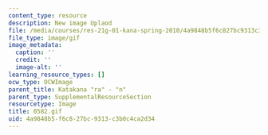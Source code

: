 ```yaml
---
content_type: resource
description: New image Uplaod
file: /media/courses/res-21g-01-kana-spring-2010/4a9848b5f6c827bc9313c3b0c4ca2d34_0582.gif
file_type: image/gif
image_metadata:
  caption: ''
  credit: ''
  image-alt: ''
learning_resource_types: []
ocw_type: OCWImage
parent_title: Katakana "ra" - "n"
parent_type: SupplementalResourceSection
resourcetype: Image
title: 0582.gif
uid: 4a9848b5-f6c8-27bc-9313-c3b0c4ca2d34
---
```

